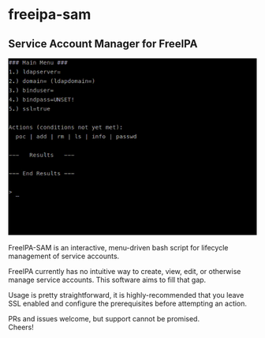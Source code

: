 # freeipa-sam
## Service Account Manager for FreeIPA  
![freeipa-sam.gif](freeipa-sam.gif)


FreeIPA-SAM is an interactive, menu-driven bash script for lifecycle management of service accounts.  

FreeIPA currently has no intuitive way to create, view, edit, or otherwise manage service accounts. This software aims to fill that gap.  

Usage is pretty straightforward, it is highly-recommended that you leave SSL enabled and configure the prerequisites before attempting an action.  

PRs and issues welcome, but support cannot be promised.  
Cheers!  
